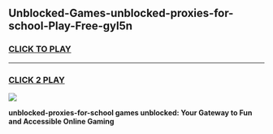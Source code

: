 
## Unblocked-Games-unblocked-proxies-for-school-Play-Free-gyl5n
<h3>
<a href="https://premium76.site?title=unblocked-proxies-for-school&ref=18A1">CLICK TO PLAY</a></h3>
<hr>

<h3>
<a href="https://premium76.site?title=unblocked-proxies-for-school&ref=18A1">CLICK 2 PLAY</a>
  
</h3>

<a href="https://premium76.site?title=unblocked-proxies-for-school&ref=18A1"><img src="https://clearcache.store/games.png"></a>


**unblocked-proxies-for-school games unblocked: Your Gateway to Fun and Accessible Online Gaming**

